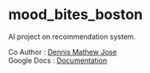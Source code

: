 # mood_bites_boston
AI project on recommendation system.

Co Author :  [Dennis Mathew Jose](https://github.com/dennismathewjose) <br>
Google Docs : [Documentation](https://docs.google.com/document/d/1rQM9ynZcYknUt4lIm6Hc6zEITZGOTb49bMUflO0V2l0/edit?usp=sharing)
